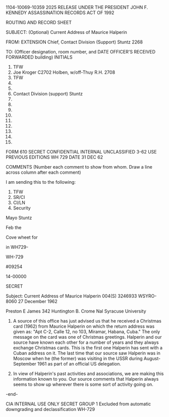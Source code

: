 1104-10069-10359 2025 RELEASE UNDER THE PRESIDENT JOHN F. KENNEDY ASSASSINATION RECORDS ACT OF 1992

ROUTING AND RECORD SHEET

SUBJECT: (Optional)
Current Address of Maurice Halperin

FROM: EXTENSION
Chief, Contact Division (Support) Stuntz 2268

TO: (Officer designation, room number, and DATE OFFICER'S RECEIVED FORWARDED
building) INITIALS

1. TFW
2. Joe
Kroger C2702
Holben, w/off-Thuy
R.H. 2708
3. TFW
4.
5.
6. Contact Division (support) Stuntz
7.
8.
9.
10.
11.
12.
13.
14.
15.

FORM 610 SECRET CONFIDENTIAL INTERNAL UNCLASSIFIED
3-62 USE PREVIOUS
EDITIONS
WH 729
DATE
31 DEC 62

COMMENTS (Number each comment to show from whom.
Draw a line across column after each comment)

I am sending this to the following:
1) TFW
2) SR/CI
3) CI/LN
4) Security

Mayo Stuntz

Feb the

Cove wheet for

in WH729-

WH-729

#09254

14-00000

SECRET

Subject: Current Address of Maurice Halperin
004(S) 3246933
WSYRO-8060
27 December 1962

Preston E James
342 Huntington B. Crome Nal
Syracuse University

1. A source of this office has just advised us that he received a Christmas card (1962) from Maurice Halperin on which the return address was given as: "Apt C-2, Calle 12, no 103, Miramar, Habana, Cuba." The only message on the card was one of Christmas greetings. Halperin and our source have known each other for a number of years and they always exchange Christmas cards. This is the first one Halperin has sent with a Cuban address on it. The last time that our source saw Halperin was in Moscow when he (the former) was visiting in the USSR during August-September 1961 as part of an official US delegation.

2. In view of Halperin's past activities and associations, we are making this information known to you. Our source comments that Halperin always seems to show up wherever there is some sort of activity going on.

-end-

CIA INTERNAL USE ONLY
SECRET
GROUP 1
Excluded from automatic
downgrading and declassification
WH-729
